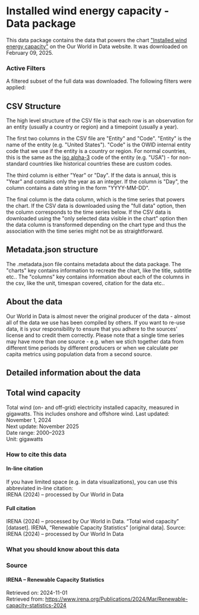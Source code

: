 # Installed wind energy capacity - Data package

This data package contains the data that powers the chart ["Installed wind energy capacity"](https://ourworldindata.org/grapher/cumulative-installed-wind-energy-capacity-gigawatts?v=1&csvType=full&useColumnShortNames=false) on the Our World in Data website. It was downloaded on February 09, 2025.

### Active Filters

A filtered subset of the full data was downloaded. The following filters were applied:

## CSV Structure

The high level structure of the CSV file is that each row is an observation for an entity (usually a country or region) and a timepoint (usually a year).

The first two columns in the CSV file are "Entity" and "Code". "Entity" is the name of the entity (e.g. "United States"). "Code" is the OWID internal entity code that we use if the entity is a country or region. For normal countries, this is the same as the [iso alpha-3](https://en.wikipedia.org/wiki/ISO_3166-1_alpha-3) code of the entity (e.g. "USA") - for non-standard countries like historical countries these are custom codes.

The third column is either "Year" or "Day". If the data is annual, this is "Year" and contains only the year as an integer. If the column is "Day", the column contains a date string in the form "YYYY-MM-DD".

The final column is the data column, which is the time series that powers the chart. If the CSV data is downloaded using the "full data" option, then the column corresponds to the time series below. If the CSV data is downloaded using the "only selected data visible in the chart" option then the data column is transformed depending on the chart type and thus the association with the time series might not be as straightforward.

## Metadata.json structure

The .metadata.json file contains metadata about the data package. The "charts" key contains information to recreate the chart, like the title, subtitle etc.. The "columns" key contains information about each of the columns in the csv, like the unit, timespan covered, citation for the data etc..

## About the data

Our World in Data is almost never the original producer of the data - almost all of the data we use has been compiled by others. If you want to re-use data, it is your responsibility to ensure that you adhere to the sources' license and to credit them correctly. Please note that a single time series may have more than one source - e.g. when we stich together data from different time periods by different producers or when we calculate per capita metrics using population data from a second source.

## Detailed information about the data


## Total wind capacity
Total wind (on- and off-grid) electricity installed capacity, measured in gigawatts. This includes onshore and offshore wind.
Last updated: November 1, 2024  
Next update: November 2025  
Date range: 2000–2023  
Unit: gigawatts  


### How to cite this data

#### In-line citation
If you have limited space (e.g. in data visualizations), you can use this abbreviated in-line citation:  
IRENA (2024) – processed by Our World in Data

#### Full citation
IRENA (2024) – processed by Our World in Data. “Total wind capacity” [dataset]. IRENA, “Renewable Capacity Statistics” [original data].
Source: IRENA (2024) – processed by Our World In Data

### What you should know about this data

### Source

#### IRENA – Renewable Capacity Statistics
Retrieved on: 2024-11-01  
Retrieved from: https://www.irena.org/Publications/2024/Mar/Renewable-capacity-statistics-2024  


    